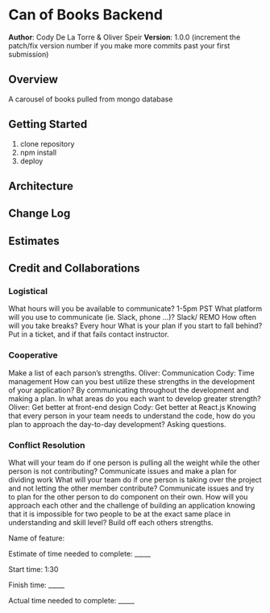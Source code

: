 # Can of Books Backend

**Author**: Cody De La Torre & Oliver Speir
**Version**: 1.0.0 (increment the patch/fix version number if you make more commits past your first submission)

## Overview

A carousel of books pulled from mongo database

## Getting Started

1. clone repository
2. npm install
3. deploy

## Architecture
<!-- Provide a detailed description of the application design. What technologies (languages, libraries, etc) you're using, and any other relevant design information. -->

## Change Log
<!-- Use this area to document the iterative changes made to your application as each feature is successfully implemented. Use time stamps. Here's an example:

01-01-2001 4:59pm - Application now has a fully-functional express server, with a GET route for the location resource. -->

## Estimates
<!-- See below -->

## Credit and Collaborations

### Logistical

What hours will you be available to communicate? 1-5pm PST
What platform will you use to communicate (ie. Slack, phone …)? Slack/ REMO
How often will you take breaks? Every hour
What is your plan if you start to fall behind? Put in a ticket, and if that fails contact instructor.

### Cooperative

Make a list of each parson’s strengths.
Oliver: Communication
Cody: Time management
How can you best utilize these strengths in the development of your application? By communicating throughout the development and making a plan.
In what areas do you each want to develop greater strength?
Oliver: Get better at front-end design
Cody: Get better at React.js
Knowing that every person in your team needs to understand the code, how do you plan to approach the day-to-day development? Asking questions.

### Conflict Resolution

What will your team do if one person is pulling all the weight while the other person is not contributing? Communicate issues and make a plan for dividing work
What will your team do if one person is taking over the project and not letting the other member contribute? Communicate issues and try to plan for the other person to do component on their own.
How will you approach each other and the challenge of building an application knowing that it is impossible for two people to be at the exact same place in understanding and skill level? Build off each others strengths.

Name of feature:

Estimate of time needed to complete: _____

Start time: 1:30

Finish time: _____

Actual time needed to complete: _____
